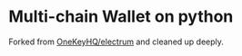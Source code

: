 # Multi-chain Wallet on python

Forked from [OneKeyHQ/electrum](https://github.com/OneKeyHQ/electrum) and cleaned up deeply.

